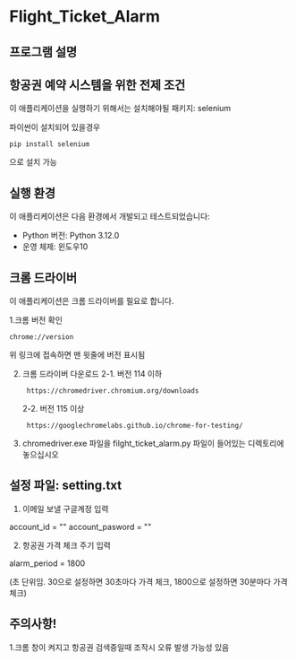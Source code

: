 # Flight_Ticket_Alarm
## 프로그램 설명


## 항공권 예약 시스템을 위한 전제 조건
이 애플리케이션을 실행하기 위해서는 설치해야될 패키지: selenium

파이썬이 설치되어 있을경우

    pip install selenium 

으로 설치 가능


## 실행 환경
이 애플리케이션은 다음 환경에서 개발되고 테스트되었습니다:

- Python 버전: Python 3.12.0
- 운영 체제: 윈도우10


## 크롬 드라이버
이 애플리케이션은 크롬 드라이버를 필요로 합니다. 

1.크롬 버전 확인

    chrome://version
    
위 링크에 접속하면 맨 윗줄에 버전 표시됨

2. 크롬 드라이버 다운로드
    2-1. 버전 114 이하

        https://chromedriver.chromium.org/downloads
   
    2-2. 버전 115 이상

        https://googlechromelabs.github.io/chrome-for-testing/

4. chromedriver.exe 파일을 filght_ticket_alarm.py 파일이 들어있는 디렉토리에 놓으십시오


## 설정 파일: setting.txt
1. 이메일 보낼 구글계정 입력

account_id = ""
account_pasword = ""

2. 항공권 가격 체크 주기 입력

alarm_period = 1800

(초 단위임. 30으로 설정하면 30초마다 가격 체크, 1800으로 설정하면 30분마다 가격 체크)


## 주의사항!
1.크롬 창이 켜지고 항공권 검색중일때 조작시 오류 발생 가능성 있음





